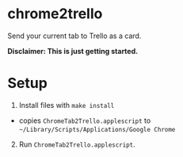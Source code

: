 # chrome2trello
Send your current tab to Trello as a card.

__Disclaimer: This is just getting started.__

# Setup

1. Install files with `make install`
  - copies `ChromeTab2Trello.applescript` to `~/Library/Scripts/Applications/Google Chrome`
2. Run `ChromeTab2Trello.applescript`.
